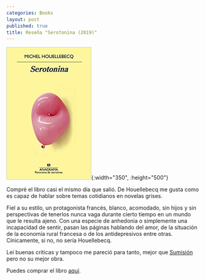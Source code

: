 ```yaml
---
categories: Books
layout: post
published: true
title: Reseña "Serotonina (2019)"
---
```

![](/assets/serotoninapanoramadenarrativas.jpg){:width="350", :height="500"}

Compré el libro casi el mismo día que salió. De Houellebecq me gusta como es capaz de hablar sobre temas cotidianos en novelas grises.

Fiel a su estilo, un protagonista francés, blanco, acomodado, sin hijos y sin perspectivas de tenerlos nunca vaga durante cierto tiempo en un mundo que le resulta ajeno. Con una especie de anhedonia o simplemente una incapacidad de sentir, pasan las páginas hablando del amor, de la situación de la economía rural francesa o de los antidepresivos entre otras. Cínicamente, si no, no sería Houellebecq.

Leí buenas críticas y tampoco me pareció para tanto, mejor que [Sumisión](/books/2019/01/12/resena-sumision.html) pero no su mejor obra.

Puedes comprar el libro [aquí](https://amazon.es/dp/843398022X).
